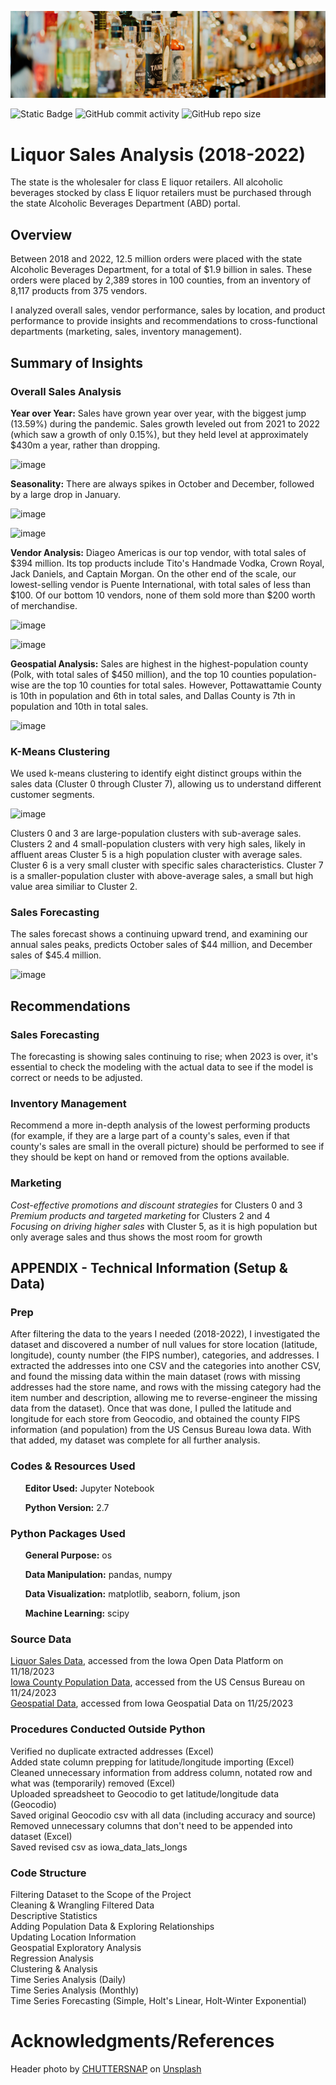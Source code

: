 ![Header](./assets/liquor_header.png)

![Static Badge](https://img.shields.io/badge/rows_of_data_analyzed-12%2C523%2C335-red?color=D93F07)
![GitHub commit activity](https://img.shields.io/github/commit-activity/t/dee-wright/liquor-sales-analysis?color=D97D0D)
![GitHub repo size](https://img.shields.io/github/repo-size/dee-wright/liquor-sales-analysis?color=D96B0B)


# Liquor Sales Analysis (2018-2022)
The state is the wholesaler for class E liquor retailers. All alcoholic beverages stocked by class E liquor retailers must be purchased through the state Alcoholic Beverages Department (ABD) portal.  

## Overview
Between 2018 and 2022, 12.5 million orders were placed with the state Alcoholic Beverages Department, for a total of $1.9 billion in sales. These orders were placed by 2,389 stores in 100 counties, from an inventory of 8,117 products from 375 vendors. 

I analyzed overall sales, vendor performance, sales by location, and product performance to provide insights and recommendations to cross-functional departments (marketing, sales, inventory management).

## Summary of Insights
### Overall Sales Analysis
**Year over Year:** Sales have grown year over year, with the biggest jump (13.59%) during the pandemic. Sales growth leveled out from 2021 to 2022 (which saw a growth of only 0.15%), but they held level at approximately $430m a year, rather than dropping.    

![image](https://github.com/user-attachments/assets/759f672b-01f1-4388-a85b-49f76265f649)

**Seasonality:** There are always spikes in October and December, followed by a large drop in January.   

![image](https://github.com/user-attachments/assets/6c59db55-adae-47ee-938a-c3e53398e077)   

![image](https://github.com/user-attachments/assets/b9f47ea7-8bb0-47ea-b118-b51a445d942d)

**Vendor Analysis:** Diageo Americas is our top vendor, with total sales of $394 million. Its top products include Tito's Handmade Vodka, Crown Royal, Jack Daniels, and Captain Morgan. On the other end of the scale, our lowest-selling vendor is Puente International, with total sales of less than $100. Of our bottom 10 vendors, none of them sold more than $200 worth of merchandise.       

![image](https://github.com/user-attachments/assets/ac51dfde-da02-4393-be4c-116b7699daf8)   

![image](https://github.com/user-attachments/assets/68ebab3e-2f41-425d-b4d7-cc6e471b54fc)

**Geospatial Analysis:** Sales are highest in the highest-population county (Polk, with total sales of $450 million), and the top 10 counties population-wise are the top 10 counties for total sales. However, Pottawattamie County is 10th in population and 6th in total sales, and Dallas County is 7th in population and 10th in total sales.

![image](https://github.com/user-attachments/assets/cb3a1a09-3b44-4a9f-b46f-98e7385ce06d)

### K-Means Clustering
We used k-means clustering to identify eight distinct groups within the sales data (Cluster 0 through Cluster 7), allowing us to understand different customer segments. 

![image](https://github.com/user-attachments/assets/fd73bd0f-0f79-4f6a-a3b4-bc73a530fc0b)

Clusters 0 and 3 are large-population clusters with sub-average sales.   
Clusters 2 and 4 small-population clusters with very high sales, likely in affluent areas
Cluster 5 is a high population cluster with average sales. 
Cluster 6 is a very small cluster with specific sales characteristics. 
Cluster 7 is a smaller-population cluster with above-average sales, a small but high value area similiar to Cluster 2. 

### Sales Forecasting
The sales forecast shows a continuing upward trend, and examining our annual sales peaks, predicts October sales of $44 million, and December sales of $45.4 million.   

![image](https://github.com/user-attachments/assets/ab604652-6b4d-420c-ab79-fe682e66b209)

## Recommendations
### Sales Forecasting
The forecasting is showing sales continuing to rise; when 2023 is over, it's essential to check the modeling with the actual data to see if the model is correct or needs to be adjusted. 

### Inventory Management
Recommend a more in-depth analysis of the lowest performing products (for example, if they are a large part of a county's sales, even if that county's sales are small in the overall picture) should be performed to see if they should be kept on hand or removed from the options available. 

### Marketing  
*Cost-effective promotions and discount strategies* for Clusters 0 and 3   
*Premium products and targeted marketing* for Clusters 2 and 4   
*Focusing on driving higher sales* with Cluster 5, as it is high population but only average sales and thus shows the most room for growth   

## APPENDIX - Technical Information (Setup & Data)
### Prep
After filtering the data to the years I needed (2018-2022), I investigated the dataset and discovered a number of null values for store location (latitude, longitude), county number (the FIPS number), categories, and addresses. I extracted the addresses into one CSV and the categories into another CSV, and found the missing data within the main dataset (rows with missing addresses had the store name, and rows with the missing category had the item number and description, allowing me to reverse-engineer the missing data from the dataset). Once that was done, I pulled the latitude and longitude for each store from Geocodio, and obtained the county FIPS information (and population) from the US Census Bureau Iowa data. With that added, my dataset was complete for all further analysis. 

### Codes & Resources Used
<ul><b>Editor Used:</b> Jupyter Notebook</ul>
<ul><b>Python Version:</b> 2.7 </ul>

### Python Packages Used
<ul><b>General Purpose:</b> os</ul>
<ul><b>Data Manipulation:</b> pandas, numpy</ul>
<ul><b>Data Visualization:</b> matplotlib, seaborn, folium, json</ul>
<ul><b>Machine Learning:</b> scipy</ul>

### Source Data
[Liquor Sales Data](https://data.iowa.gov/Sales-Distribution/Iowa-Liquor-Sales/m3tr-qhgy), accessed from the Iowa Open Data Platform on 11/18/2023   
[Iowa County Population Data](https://www.census.gov/data/datasets/time-series/demo/popest/2020s-counties-total.html), accessed from the US Census Bureau on 11/24/2023   
[Geospatial Data](https://geodata.iowa.gov/datasets/8a1c2d500d8847d79aa47d45d44eb133_0/explore), accessed from Iowa Geospatial Data on 11/25/2023

### Procedures Conducted Outside Python   
Verified no duplicate extracted addresses (Excel)   
Added state column prepping for latitude/longitude importing (Excel)   
Cleaned unnecessary information from address column, notated row and what was (temporarily) removed (Excel)   
Uploaded spreadsheet to Geocodio to get latitude/longitude data (Geocodio)   
Saved original Geocodio csv with all data (including accuracy and source)   
Removed unnecessary columns that don't need to be appended into dataset (Excel)   
Saved revised csv as iowa_data_lats_longs 

### Code Structure
Filtering Dataset to the Scope of the Project   
Cleaning & Wrangling Filtered Data   
Descriptive Statistics   
Adding Population Data & Exploring Relationships   
Updating Location Information   
Geospatial Exploratory Analysis    
Regression Analysis    
Clustering & Analysis   
Time Series Analysis (Daily)   
Time Series Analysis (Monthly)   
Time Series Forecasting (Simple, Holt's Linear, Holt-Winter Exponential)

# Acknowledgments/References
Header photo by [CHUTTERSNAP](https://unsplash.com/@chuttersnap?utm_content=creditCopyText&utm_medium=referral&utm_source=unsplash) on [Unsplash](https://unsplash.com/photos/close-up-photo-of-liquor-bottles-in-rack-9UD0JHnWyVE?utm_content=creditCopyText&utm_medium=referral&utm_source=unsplash)
